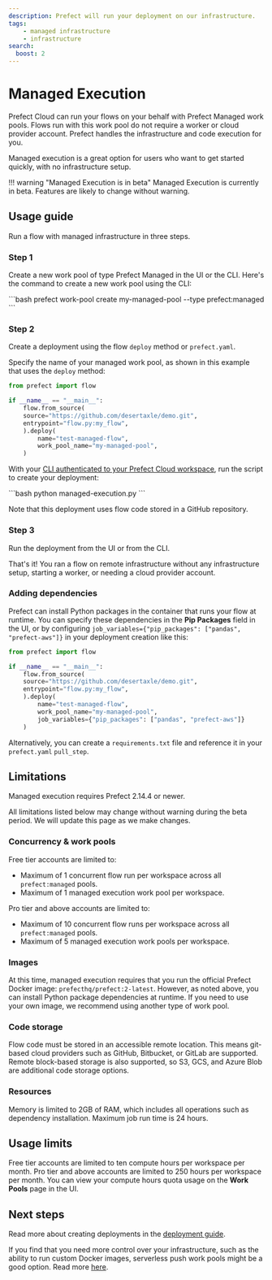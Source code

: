 ```yaml
---
description: Prefect will run your deployment on our infrastructure.
tags:
    - managed infrastructure
    - infrastructure
search:
  boost: 2
---
```


# Managed Execution <span class="badge cloud"></span> <span class="badge beta"/>

Prefect Cloud can run your flows on your behalf with Prefect Managed work pools.
Flows run with this work pool do not require a worker or cloud provider account.
Prefect handles the infrastructure and code execution for you.

Managed execution is a great option for users who want to get started quickly, with no infrastructure setup.

!!! warning "Managed Execution is in beta"
    Managed Execution is currently in beta.
    Features are likely to change without warning.

## Usage guide

Run a flow with managed infrastructure in three steps.

### Step 1

Create a new work pool of type Prefect Managed in the UI or the CLI.
Here's the command to create a new work pool using the CLI:

<div class="terminal">
```bash
prefect work-pool create my-managed-pool --type prefect:managed
```
</div>

### Step 2

Create a deployment using the flow `deploy` method or `prefect.yaml`.

Specify the name of your managed work pool, as shown in this example that uses the `deploy` method:

```python hl_lines="9" title="managed-execution.py"
from prefect import flow

if __name__ == "__main__":
    flow.from_source(
    source="https://github.com/desertaxle/demo.git",
    entrypoint="flow.py:my_flow",
    ).deploy(
        name="test-managed-flow",
        work_pool_name="my-managed-pool",
    )
```

With your [CLI authenticated to your Prefect Cloud workspace](/cloud/users/api-keys/), run the script to create your deployment:

<div class="terminal">
```bash
python managed-execution.py
```
</div>

Note that this deployment uses flow code stored in a GitHub repository.

### Step 3

Run the deployment from the UI or from the CLI.

That's it! You ran a flow on remote infrastructure without any infrastructure setup, starting a worker, or needing a cloud provider account.

### Adding dependencies

Prefect can install Python packages in the container that runs your flow at runtime.
You can specify these dependencies in the **Pip Packages** field in the UI, or by configuring `job_variables={"pip_packages": ["pandas", "prefect-aws"]}` in your deployment creation like this:

```python hl_lines="10"
from prefect import flow

if __name__ == "__main__":
    flow.from_source(
    source="https://github.com/desertaxle/demo.git",
    entrypoint="flow.py:my_flow",
    ).deploy(
        name="test-managed-flow",
        work_pool_name="my-managed-pool",
        job_variables={"pip_packages": ["pandas", "prefect-aws"]}
    )
```

Alternatively, you can create a `requirements.txt` file and reference it in your `prefect.yaml` `pull_step`.

## Limitations

Managed execution requires Prefect 2.14.4 or newer.

All limitations listed below may change without warning during the beta period.
We will update this page as we make changes.

### Concurrency & work pools

Free tier accounts are limited to:

- Maximum of 1 concurrent flow run per workspace across all `prefect:managed` pools.
- Maximum of 1 managed execution work pool per workspace.

Pro tier and above accounts are limited to:

- Maximum of 10 concurrent flow runs per workspace across all `prefect:managed` pools.
- Maximum of 5 managed execution work pools per workspace.

### Images

At this time, managed execution requires that you run the official Prefect Docker image: `prefecthq/prefect:2-latest`. However, as noted above, you can install Python package dependencies at runtime. If you need to use your own image, we recommend using another type of work pool.

### Code storage

Flow code must be stored in an accessible remote location.
This means git-based cloud providers such as GitHub, Bitbucket, or GitLab are supported.
Remote block-based storage is also supported, so S3, GCS, and Azure Blob are additional code storage options.

### Resources

Memory is limited to 2GB of RAM, which includes all operations such as dependency installation. Maximum job run time is 24 hours.

## Usage limits

Free tier accounts are limited to ten compute hours per workspace per month. Pro tier and above accounts are limited to 250 hours per workspace per month. You can view your compute hours quota usage on the **Work Pools** page in the UI.

## Next steps

Read more about creating deployments in the [deployment guide](/guides/prefect-deploy/).

If you find that you need more control over your infrastructure, such as the ability to run custom Docker images, serverless push work pools might be a good option.
Read more [here](/guides/deployment/push-work-pools/).
